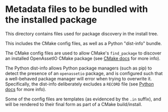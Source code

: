 # Metadata files to be bundled with the installed package

This directory contains files used for package discovery in the install
tree.

This includes the CMake config files, as well as a Python "dist-info"
bundle.

The CMake config files are used to allow CMake's `find_package` to
discover an installed OpenAssetIO CMake package (see [CMake docs](https://cmake.org/cmake/help/latest/manual/cmake-packages.7.html)
for more info).

The Python dist-info allows Python package managers (such as pip) to
detect the presence of an `openassetio` package, and is configured such
that a well-behaved package manager will error when trying to overwrite
it. Specifically, the dist-info deliberately excludes a `RECORD` file
(see [Python docs](https://packaging.python.org/en/latest/specifications/recording-installed-packages/#intentionally-preventing-changes-to-installed-packages)
for more info).

Some of the config files are templates (as evidenced by the `.in`
suffix), and will be rendered to their final form as part of a CMake
build/install.
